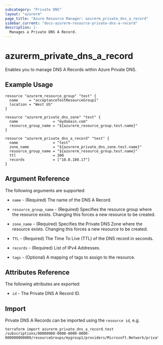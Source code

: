 ```yaml
---
subcategory: "Private DNS"
layout: "azurerm"
page_title: "Azure Resource Manager: azurerm_private_dns_a_record"
sidebar_current: "docs-azurerm-resource-private-dns-a-record"
description: |-
  Manages a Private DNS A Record.
---
```


# azurerm_private_dns_a_record

Enables you to manage DNS A Records within Azure Private DNS.

## Example Usage

```hcl
resource "azurerm_resource_group" "test" {
  name     = "acceptanceTestResourceGroup1"
  location = "West US"
}

resource "azurerm_private_dns_zone" "test" {
  name                = "mydomain.com"
  resource_group_name = "${azurerm_resource_group.test.name}"
}

resource "azurerm_private_dns_a_record" "test" {
  name                = "test"
  zone_name           = "${azurerm_private_dns_zone.test.name}"
  resource_group_name = "${azurerm_resource_group.test.name}"
  ttl                 = 300
  records             = ["10.0.180.17"]
}
```

## Argument Reference

The following arguments are supported:

* `name` - (Required) The name of the DNS A Record.

* `resource_group_name` - (Required) Specifies the resource group where the resource exists. Changing this forces a new resource to be created.

* `zone_name` - (Required) Specifies the Private DNS Zone where the resource exists. Changing this forces a new resource to be created.

* `TTL` - (Required) The Time To Live (TTL) of the DNS record in seconds.

* `records` - (Required) List of IPv4 Addresses.

* `tags` - (Optional) A mapping of tags to assign to the resource.

## Attributes Reference

The following attributes are exported:

* `id` - The Private DNS A Record ID.

## Import

Private DNS A Records can be imported using the `resource id`, e.g.

```shell
terraform import azurerm_private_dns_a_record.test /subscriptions/00000000-0000-0000-0000-000000000000/resourceGroups/mygroup1/providers/Microsoft.Network/privateDnsZones/zone1/A/myrecord1
```
